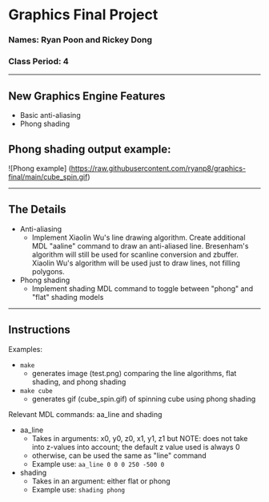 # Graphics Final Project
### Names: Ryan Poon and Rickey Dong
### Class Period: 4
---
## New Graphics Engine Features
- Basic anti-aliasing
- Phong shading

## Phong shading output example:
![Phong example] (https://raw.githubusercontent.com/ryanp8/graphics-final/main/cube_spin.gif)

---
## The Details
- Anti-aliasing
    - Implement Xiaolin Wu's line drawing algorithm. Create additional MDL "aaline" command to draw an anti-aliased line. Bresenham's algorithm will still be used for scanline conversion and zbuffer. Xiaolin Wu's algorithm will be used just to draw lines, not filling polygons.
- Phong shading
    - Implement shading MDL command to toggle between "phong" and "flat" shading models
---
## Instructions
Examples:
- ```make```
    - generates image (test.png) comparing the line algorithms, flat shading, and phong shading
- ```make cube```
    - generates gif (cube_spin.gif) of spinning cube using phong shading

Relevant MDL commands: aa_line and shading
- aa_line
    - Takes in arguments: x0, y0, z0, x1, y1, z1 but NOTE: does not take into z-values into account; the default z value used is always 0
    - otherwise, can be used the same as "line" command
    - Example use: `aa_line 0 0 0 250 -500 0`
- shading
    - Takes in an argument: either flat or phong
    - Example use: `shading phong`
